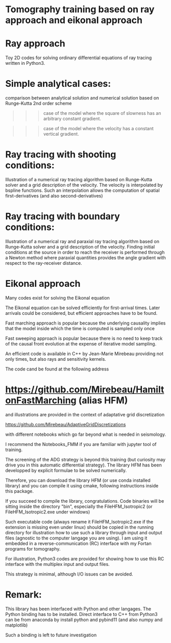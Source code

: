 # Tomography training based on ray approach and eikonal approach

Ray approach
============

Toy 2D codes for solving ordinary differential equations of ray tracing
written in Python3.

Simple analytical cases:
=======================

comparison between analytical solution and numerical solution based
on Runge-Kutta 2nd order scheme

>>> case of the model where the square of slowness has an arbitrary
constant gradient.


>>> case of the model where the velocity has a constant vertical gradient.


Ray tracing with shooting conditions:
====================================

Illustration of a numerical ray tracing algorithm based on Runge-Kutta solver
and a grid description of the velocity. The velocity is interpolated by
bspline functions. Such an interpolation allows the computation of spatial
first-derivatives (and also second-derivatives)


Ray tracing with boundary conditions:
====================================

Illustration of a numerical ray and paraxial ray tracing algorithm based on
Runge-Kutta solver and a grid description of the velocity. Finding initial
conditions at the source in order to reach the receiver is performed through
a Newton method where paraxial quantities provides the angle gradient with
respect to the ray-receiver distance.


Eikonal approach
================

Many codes exist for solving the Eikonal equation

The Eikonal equation can be solved efficiently for first-arrival times. Later
arrivals could be considered, but efficient approaches have to be found.

Fast marching approach is popular because the underlying causality implies
that the model inside which the time is computed is sampled only once

Fast sweeping approach is popular because there is no need to keep track of
the causal front evolution at the expense of iterative model sampling.

An efficient code is available in C++ by Jean-Marie Mirebeau providing not
only times, but also rays and sensitivity kernels.

The code cand be found at the following address

https://github.com/Mirebeau/HamiltonFastMarching (alias HFM)
============================================================

and illustrations are provided in the context of adaptative grid discretization

https://github.com/Mirebeau/AdaptiveGridDiscretizations

with different notebooks which go far beyond what is needed in seismology.

I recommend the Notebooks_FMM if you are familiar with jupyter tool of training.

The screening of the ADG strategy is beyond this training (but curiosity may
drive you in this automatic differential strategy). The library HFM has been
developped by explicit formulae to be solved numerically.

Therefore, you can download the library HFM (or use conda installed library) and
you can compile it using cmake, following instructions inside this package. 

If you succeed to compile the library, congratulations. Code binaries will be
sitting inside the directory "bin", especially the FileHFM_Isotropic2 (or
FileHFM_Isotropic2.exe under windows)

Such executable code (always rename it FileHFM_Isotropic2.exe if the extension is
missing even under linux) should be copied in the running directory for illustration
how to use such a library through input and output files (agnostic to the computer
langage you are using). I am using it embedded in a reverse-communication (RC)
interface with my Fortan programs for tomography.

For illustration, Python3 codes are provided for showing how to use this RC
interface with the multiplex input and output files.

This strategy is minimal, although I/O issues can be avoided.

Remark:
======

This library has been interfaced with Python and other langages. The Python binding
has to be installed. Direct interface to C++ from Python3 can be from anaconda by
install python and pybind11 (and also numpy and matplotlib)

Such a binding is left to future investigation









